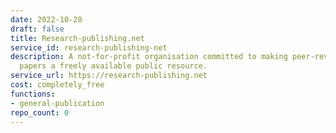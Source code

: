 ```yaml
---
date: 2022-10-28
draft: false
title: Research-publishing.net
service_id: research-publishing-net
description: A not-for-profit organisation committed to making peer-reviewed research
  papers a freely available public resource.
service_url: https://research-publishing.net
cost: completely_free
functions:
- general-publication
repo_count: 0
---
```



